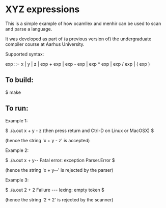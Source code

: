 XYZ expressions
===============

This is a simple example of how ocamllex and menhir can be used to
scan and parse a language. 

It was developed as part of (a previous version of) the undergraduate
compiler course at Aarhus University.


Supported syntax:

  exp ::=  x  |  y  |  z
       |  exp + exp
       |  exp - exp
       |  exp * exp
       |  exp / exp
       |  ( exp )


To build:
---------

 $ make


To run:
-------

Example 1:

 $ ./a.out 
 x + y - z      (then press return and Ctrl-D on Linux or MacOSX)
 $

(hence the string 'x + y - z' is accepted)


Example 2:

 $ ./a.out 
 x + y--
 Fatal error: exception Parser.Error
 $

(hence the string 'x + y--' is rejected by the parser)


Example 3:

 $ ./a.out 
 2 + 2
 Failure --- lexing: empty token
 $

(hence the string '2 + 2' is rejected by the scanner)

